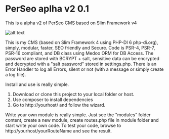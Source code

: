 # PerSeo aplha v2 0.1

This is a alpha v2 of PerSeo CMS based on Slim Framework v4

![alt text](https://github.com/BrainStormDeve/resources/blob/main/perseo.jpg?raw=true)

This is my CMS (based on Slim Framework 4 using PHP-DI 6 php-di.org), simply, modular, faster, SEO friendly and Secure. Code is PSR-4, PSR-7, PSR-16 compliant, and DB class using Medoo ORM for DB Access. The password are stored with BCRYPT + salt, sensitive data can be encrypted and decrypted with a "salt password" stored in settings.php. There is an Error Handler to log all Errors, silent or not (with a message or simply create a log file).

Install and use is really simple.

1) Download or clone this project to your local folder or host.
2) Use composer to install dependencies
3) Go to http://yourhost/ and follow the wizard.

Write your own module is really simple. Just see the "modules" folder content, create a new module, create routes.php file in module folder and start write your own code. To test your code, browse to http://yourhost/yourRouteName and see the result.
